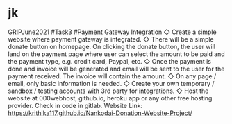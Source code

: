 # jk
GRIPJune2021 #Task3 #Payment Gateway Integration  ◇ Create a simple website where payment gateway is integrated.  ◇ There will be a simple donate button on homepage. On clicking the donate button, the user will land on the payment page where user can select the amount to be paid and the payment type, e.g. credit card, Paypal, etc.  ◇ Once the payment is done and invoice will be generated and email will be sent to the user for the payment received. The invoice will contain the amount.  ◇ On any page / email, only basic information is needed.  ◇ Create your own temporary / sandbox / testing accounts with 3rd party for integrations.  ◇ Host the website at 000webhost, github.io, heroku app or any other free hosting provider. Check in code in gitlab.  Website Link: https://krithika117.github.io/Nankodai-Donation-Website-Project/

